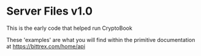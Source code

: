# Server Files v1.0
This is the early code that helped run CryptoBook

These 'examples' are what you will find within the primitive documentation at https://bittrex.com/home/api
